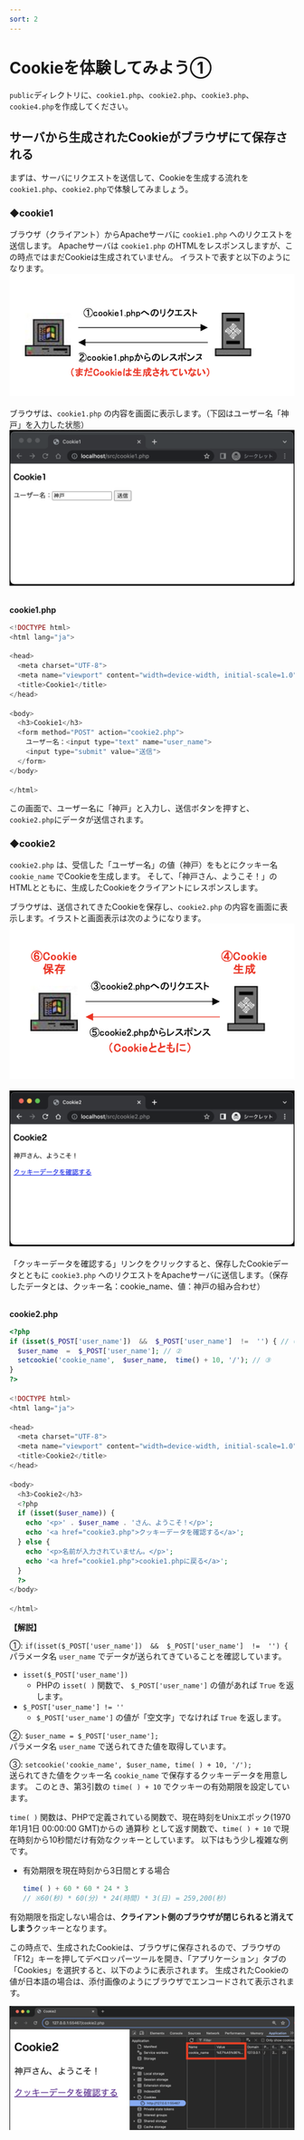 ```yaml
---
sort: 2
---
```


# Cookieを体験してみよう①

`public`ディレクトリに、`cookie1.php`、`cookie2.php`、`cookie3.php`、`cookie4.php`を作成してください。

## サーバから生成されたCookieがブラウザにて保存される

まずは、サーバにリクエストを送信して、Cookieを生成する流れを`cookie1.php`、`cookie2.php`で体験してみましょう。

### ◆cookie1

ブラウザ（クライアント）からApacheサーバに `cookie1.php` へのリクエストを送信します。
Apacheサーバは `cookie1.php` のHTMLをレスポンスしますが、この時点ではまだCookieは生成されていません。
イラストで表すと以下のようになります。<br>
![](./images/cookie_image_12.png)<br><br>
ブラウザは、`cookie1.php` の内容を画面に表示します。（下図はユーザー名「神戸」を入力した状態）<br>
![](./images/cookie1_display.png)<br><br>

**cookie1.php**

```php
<!DOCTYPE html>
<html lang="ja">

<head>
  <meta charset="UTF-8">
  <meta name="viewport" content="width=device-width, initial-scale=1.0">
  <title>Cookie1</title>
</head>

<body>
  <h3>Cookie1</h3>
  <form method="POST" action="cookie2.php">
    ユーザー名：<input type="text" name="user_name">
    <input type="submit" value="送信">
  </form>
</body>

</html>
```

この画面で、ユーザー名に「神戸」と入力し、送信ボタンを押すと、`cookie2.php`にデータが送信されます。

### ◆cookie2

`cookie2.php` は、受信した「ユーザー名」の値（神戸）をもとにクッキー名`cookie_name` でCookieを生成します。
そして、「神戸さん、ようこそ！」のHTMLとともに、生成したCookieをクライアントにレスポンスします。

ブラウザは、送信されてきたCookieを保存し、`cookie2.php` の内容を画面に表示します。イラストと画面表示は次のようになります。
![](./images/cookie_image_3456.png)<br><br>
![](./images/cookie2_display.png)<br><br>
「クッキーデータを確認する」リンクをクリックすると、保存したCookieデータとともに `cookie3.php` へのリクエストをApacheサーバに送信します。（保存したデータとは、クッキー名：cookie_name、値：神戸の組み合わせ）<br><br>

**cookie2.php**

```php
<?php
if (isset($_POST['user_name'])  &&  $_POST['user_name']  !=  '') { // ① 
  $user_name  =  $_POST['user_name']; // ②
  setcookie('cookie_name',  $user_name,  time() + 10, '/'); // ③
}
?>

<!DOCTYPE html>
<html lang="ja">

<head>
  <meta charset="UTF-8">
  <meta name="viewport" content="width=device-width, initial-scale=1.0">
  <title>Cookie2</title>
</head>

<body>
  <h3>Cookie2</h3>
  <?php
  if (isset($user_name)) {
    echo '<p>' . $user_name . 'さん、ようこそ！</p>';
    echo '<a href="cookie3.php">クッキーデータを確認する</a>';
  } else {
    echo '<p>名前が入力されていません。</p>';
    echo '<a href="cookie1.php">cookie1.phpに戻る</a>';
  }
  ?>
</body>

</html>
```

**【解説】**

①: `if(isset($_POST['user_name'])  &&  $_POST['user_name']  !=  '') {`<br>
パラメータ名 `user_name` でデータが送られてきていることを確認しています。<br>

- `isset($_POST['user_name'])`
  - PHPの `isset( )` 関数で、 `$_POST['user_name']` の値があれば `True` を返します。
- `$_POST['user_name'] != ''`
  - `$_POST['user_name']` の値が「空文字」でなければ `True` を返します。

②: `$user_name = $_POST['user_name'];`<br>
パラメータ名 `user_name` で送られてきた値を取得しています。

③: `setcookie('cookie_name', $user_name, time( ) + 10, '/');`<br>
送られてきた値をクッキー名 `cookie_name` で保存するクッキーデータを用意します。
このとき、第3引数の `time( ) + 10` でクッキーの有効期限を設定しています。

`time( )` 関数は、PHPで定義されている関数で、現在時刻をUnixエポック(1970年1月1日 00:00:00 GMT)からの 通算秒 として返す関数で、`time( ) + 10` で現在時刻から10秒間だけ有効なクッキーとしています。
以下はもう少し複雑な例です。

- 有効期限を現在時刻から3日間とする場合

  ```php
  time( ) + 60 * 60 * 24 * 3
  // ※60(秒) * 60(分) * 24(時間) * 3(日) = 259,200(秒)
  ```

有効期限を指定しない場合は、**クライアント側のブラウザが閉じられると消えてしまう**クッキーとなります。

この時点で、生成されたCookieは、ブラウザに保存されるので、ブラウザの「F12」キーを押してデベロッパーツールを開き、「アプリケーション」タブの「Cookies」を選択すると、以下のように表示されます。
生成されたCookieの値が日本語の場合は、添付画像のようにブラウザでエンコードされて表示されます。

![](./images/cookie_value.png)<br><br>